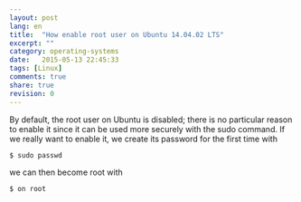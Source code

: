 ```yaml
---
layout: post
lang: en
title:  "How enable root user on Ubuntu 14.04.02 LTS"
excerpt: ""
category: operating-systems
date:   2015-05-13 22:45:33
tags: [Linux]
comments: true
share: true
revision: 0
---
```


By default, the root user on Ubuntu is disabled; there is no particular reason to enable it since it can be used more securely with the sudo command. If we really want to enable it, we create its password for the first time with

```bash
$ sudo passwd
```

we can then become root with

```bash
$ on root
```
